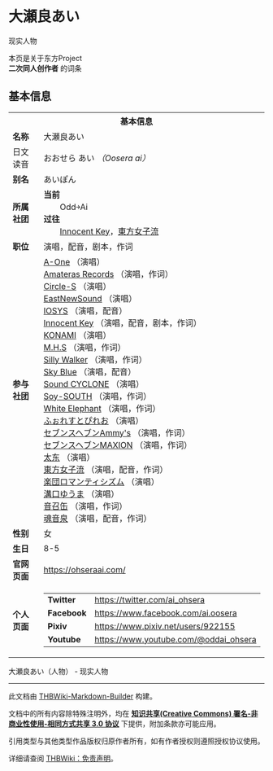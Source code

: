 # 大瀬良あい

<!-- source html: G:\repos\THBWiki-Markdown-Builder\THBWikiMarkdown\Temp\main\d\da\ns0%3A%E5%A4%A7%E7%80%AC%E8%89%AF%E3%81%82%E3%81%84.html -->

现实人物

本页是关于东方Project  
 **二次同人创作者** 的词条

## 基本信息

<table><tbody><tr><th colspan="3">基本信息</th></tr><tr><td class="label"><b>名称</b></td><td> 大瀬良あい </td></tr><tr><td class="label">日文读音</td><td> おおせら あい <i>（Oosera ai）</i> </td></tr><tr><td class="label"><b>别名</b></td><td>あいぽん</td></tr><tr><td class="label"><b>所属社团</b></td><td><b>当前</b><div style="margin-left:2em;">Odd￫Ai</div><b>过往</b><div style="margin-left:2em;"><a href="./Innocent_Key.md" title="Innocent Key">Innocent Key</a>，<a href="./東方女子流.md" title="東方女子流">東方女子流</a></div></td></tr><tr><td class="label"><b>职位</b></td><td>演唱，配音，剧本，作词</td></tr><tr><td class="label"><b>参与社团</b></td><td><a href="./A-One.md" title="A-One">A-One</a> （演唱）<br><a href="./Amateras_Records.md" title="Amateras Records">Amateras Records</a> （演唱，作词）<br><a href="./Circle-S.md" title="Circle-S">Circle-S</a> （演唱）<br><a href="./EastNewSound.md" title="EastNewSound">EastNewSound</a> （演唱）<br><a href="./IOSYS.md" title="IOSYS">IOSYS</a> （演唱，配音）<br><a href="./Innocent_Key.md" title="Innocent Key">Innocent Key</a> （演唱，配音，剧本，作词）<br><a href="./KONAMI.md" title="KONAMI">KONAMI</a> （演唱）<br><a href="./M.H.S.md" title="M.H.S">M.H.S</a> （演唱，作词）<br><a href="./Silly_Walker.md" title="Silly Walker">Silly Walker</a> （演唱，作词）<br><a href="./Sky_Blue.md" title="Sky Blue">Sky Blue</a> （演唱，配音）<br><a href="./Sound_CYCLONE.md" title="Sound CYCLONE">Sound CYCLONE</a> （演唱）<br><a href="./Soy-SOUTH.md" title="Soy-SOUTH">Soy-SOUTH</a> （演唱，作词）<br><a href="./White_Elephant.md" title="White Elephant">White Elephant</a> （演唱，作词）<br><a href="./ふぉれすとぴれお.md" title="ふぉれすとぴれお">ふぉれすとぴれお</a> （演唱）<br><a href="./セブンスヘブンAmmy's.md" title="セブンスヘブンAmmy&#39;s">セブンスヘブンAmmy's</a> （演唱，作词）<br><a href="./セブンスヘブンMAXION.md" title="セブンスヘブンMAXION">セブンスヘブンMAXION</a> （演唱，作词）<br><a href="./太东.md" title="太东">太东</a> （演唱）<br><a href="./東方女子流.md" title="東方女子流">東方女子流</a> （演唱，配音，作词）<br><a href="./楽団ロマンティシズム.md" title="楽団ロマンティシズム">楽団ロマンティシズム</a> （演唱）<br><a href="./溝口ゆうま.md" title="溝口ゆうま">溝口ゆうま</a> （演唱）<br><a href="./音召缶.md" title="音召缶">音召缶</a> （演唱，作词）<br><a href="./魂音泉.md" title="魂音泉">魂音泉</a> （演唱，配音，作词）</td></tr><tr><td class="label"><b>性别</b></td><td>女</td></tr><tr><td class="label"><b>生日</b></td><td>8-5</td></tr><tr><td class="label"><b>官网页面</b></td><td><a rel="nofollow" class="external free" href="https://ohseraai.com/">https://ohseraai.com/</a></td></tr><tr><td class="label"><b>个人页面</b></td><td><table border="0" cellspacing="0" cellpadding="0"><tbody><tr><td><b>Twitter</b></td><td><a rel="nofollow" class="external free" href="https://twitter.com/ai_ohsera">https://twitter.com/ai_ohsera</a></td></tr><tr><td><b>Facebook</b></td><td><a rel="nofollow" class="external free" href="https://www.facebook.com/ai.oosera">https://www.facebook.com/ai.oosera</a></td></tr><tr><td><b>Pixiv</b></td><td><a rel="nofollow" class="external free" href="https://www.pixiv.net/users/922155">https://www.pixiv.net/users/922155</a></td></tr><tr><td><b>Youtube</b></td><td><a rel="nofollow" class="external free" href="https://www.youtube.com/@oddai_ohsera">https://www.youtube.com/@oddai_ohsera</a></td></tr></tbody></table></td></tr></tbody></table>

大瀬良あい（人物） - 现实人物




---

此文档由 [THBWiki-Markdown-Builder](https://github.com/Delsin-Yu/THBWiki-Markdown-Builder) 构建。

文档中的所有内容除特殊注明外，均在 [**知识共享(Creative Commons) 署名-非商业性使用-相同方式共享 3.0 协议**](https://creativecommons.org/licenses/by-sa/3.0/deed.zh-hans) 下提供，附加条款亦可能应用。

引用类型与其他类型作品版权归原作者所有，如有作者授权则遵照授权协议使用。

详细请查阅 [THBWiki：免责声明](https://thbwiki.cc/THBWiki:%E5%85%8D%E8%B4%A3%E5%A3%B0%E6%98%8E)。

